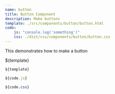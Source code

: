 ```yaml
---
name: button
title: Button Component
description: Make buttons
template: ./src/components/button/button.html
code: 
    js: "console.log('something')"
    css: ./dist/css/components/button/button.css
---
```

 
This demonstrates how to make a button

${template}

<style>
    ${code.css}
</style>

~~~html
${template}
~~~

~~~js
${code.js}
~~~

~~~css
${code.css}
~~~